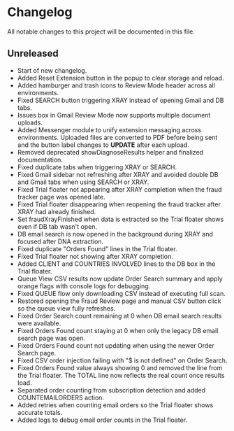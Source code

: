 # Changelog

All notable changes to this project will be documented in this file.

## Unreleased
- Start of new changelog.
- Added Reset Extension button in the popup to clear storage and reload.
- Added hamburger and trash icons to Review Mode header across all environments.
- Fixed SEARCH button triggering XRAY instead of opening Gmail and DB tabs.
- Issues box in Gmail Review Mode now supports multiple document uploads.
- Added Messenger module to unify extension messaging across environments.
  Uploaded files are converted to PDF before being sent and the button label
  changes to **UPDATE** after each upload.
- Removed deprecated showDiagnoseResults helper and finalized documentation.
- Fixed duplicate tabs when triggering XRAY or SEARCH.
- Fixed Gmail sidebar not refreshing after XRAY and avoided double DB and Gmail tabs when using SEARCH or XRAY.
- Fixed Trial floater not appearing after XRAY completion when the fraud tracker
  page was opened late.
- Fixed Trial floater disappearing when reopening the fraud tracker after XRAY
  had already finished.
- Set fraudXrayFinished when data is extracted so the Trial floater shows even if DB tab wasn't open.
- DB email search is now opened in the background during XRAY and focused after DNA extraction.
- Fixed duplicate "Orders Found" lines in the Trial floater.
- Fixed Trial floater not showing after XRAY completion.
- Added CLIENT and COUNTRIES INVOLVED lines to the DB box in the Trial floater.
- Queue View CSV results now update Order Search summary and apply orange flags with console logs for debugging.
- Fixed QUEUE flow only downloading CSV instead of executing full scan.
- Restored opening the Fraud Review page and manual CSV button click so the queue view fully refreshes.
- Fixed Order Search count remaining at 0 when DB email search results were available.
- Fixed Orders Found count staying at 0 when only the legacy DB email search page was open.
- Fixed Orders Found count not updating when using the newer Order Search page.
- Fixed CSV order injection failing with "$ is not defined" on Order Search.
- Fixed Orders Found value always showing 0 and removed the line from the Trial
  floater. The TOTAL line now reflects the real count once results load.
- Separated order counting from subscription detection and added COUNTEMAILORDERS action.
- Added retries when counting email orders so the Trial floater shows accurate totals.
- Added logs to debug email order counts in the Trial floater.
